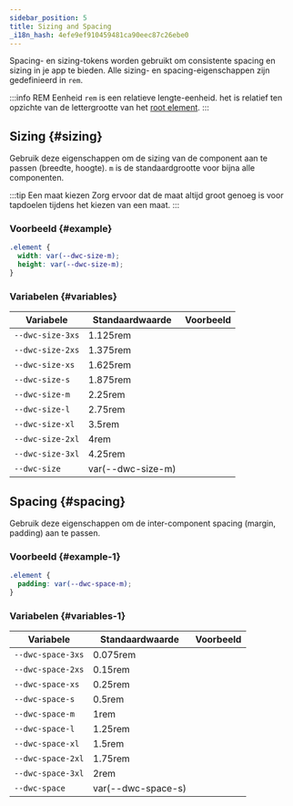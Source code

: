```yaml
---
sidebar_position: 5
title: Sizing and Spacing
_i18n_hash: 4efe9ef910459481ca90eec87c26ebe0
---
```

Spacing- en sizing-tokens worden gebruikt om consistente spacing en sizing in je app te bieden. Alle sizing- en spacing-eigenschappen zijn gedefinieerd in `rem`.

:::info REM Eenheid
`rem` is een relatieve lengte-eenheid. het is relatief ten opzichte van de lettergrootte van het [root element](https://developer.mozilla.org/en-US/docs/Web/HTML/Element/html).
:::

## Sizing {#sizing}

Gebruik deze eigenschappen om de sizing van de component aan te passen (breedte, hoogte). `m` is de standaardgrootte voor bijna alle componenten.

:::tip Een maat kiezen
Zorg ervoor dat de maat altijd groot genoeg is voor tapdoelen tijdens het kiezen van een maat.
:::

### Voorbeeld {#example}

```css
.element {
  width: var(--dwc-size-m);
  height: var(--dwc-size-m);
}
```

### Variabelen {#variables}

| **Variabele**     | **Standaardwaarde** | **Voorbeeld**                         |
| ------------------ | ------------------- | ------------------------------------- |
| `--dwc-size-3xs`   | 1.125rem            | <SizingBox size="--dwc-size-3xs" /> |
| `--dwc-size-2xs`   | 1.375rem            | <SizingBox size="--dwc-size-2xs" /> |
| `--dwc-size-xs`    | 1.625rem            | <SizingBox size="--dwc-size-xs" />  |
| `--dwc-size-s`     | 1.875rem            | <SizingBox size="--dwc-size-s" />   |
| `--dwc-size-m`     | 2.25rem             | <SizingBox size="--dwc-size-m" />   |
| `--dwc-size-l`     | 2.75rem             | <SizingBox size="--dwc-size-l" />   |
| `--dwc-size-xl`    | 3.5rem              | <SizingBox size="--dwc-size-xl" />  |
| `--dwc-size-2xl`   | 4rem                | <SizingBox size="--dwc-size-2xl" /> |
| `--dwc-size-3xl`   | 4.25rem             | <SizingBox size="--dwc-size-3xl" /> |
| `--dwc-size`       | var(--dwc-size-m)   | <SizingBox size="--dwc-size" />     |

## Spacing {#spacing}

Gebruik deze eigenschappen om de inter-component spacing (margin, padding) aan te passen.

### Voorbeeld {#example-1}

```css
.element {
  padding: var(--dwc-space-m);
}
```

### Variabelen {#variables-1}

| **Variabele**      | **Standaardwaarde** | **Voorbeeld**                            |
| ------------------- | ------------------- | ---------------------------------------- |
| `--dwc-space-3xs`   | 0.075rem            | <SpacingBox space="--dwc-space-3xs" /> |
| `--dwc-space-2xs`   | 0.15rem             | <SpacingBox space="--dwc-space-2xs" /> |
| `--dwc-space-xs`    | 0.25rem             | <SpacingBox space="--dwc-space-xs" />  |
| `--dwc-space-s`     | 0.5rem              | <SpacingBox space="--dwc-space-s" />   |
| `--dwc-space-m`     | 1rem                | <SpacingBox space="--dwc-space-m" />   |
| `--dwc-space-l`     | 1.25rem             | <SpacingBox space="--dwc-space-l" />   |
| `--dwc-space-xl`    | 1.5rem              | <SpacingBox space="--dwc-space-xl" />  |
| `--dwc-space-2xl`   | 1.75rem             | <SpacingBox space="--dwc-space-2xl" /> |
| `--dwc-space-3xl`   | 2rem                | <SpacingBox space="--dwc-space-3xl" /> |
| `--dwc-space`       | var(--dwc-space-s)  | <SpacingBox space="--dwc-space" />     |
